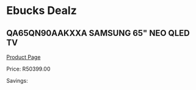 
# Ebucks Dealz
## QA65QN90AAKXXA SAMSUNG 65" NEO QLED TV
[Product Page](https://www.ebucks.com/web/shop/productSelected.do?prodId=1226728327&catId=363628796)

Price: R50399.00

Savings: 


	
